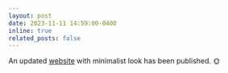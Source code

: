 ```yaml
---
layout: post
date: 2023-11-11 14:59:00-0400
inline: true
related_posts: false
---
```


An updated [website](https://buyutu.github.io/) with minimalist look has been published. :sun_with_face:
